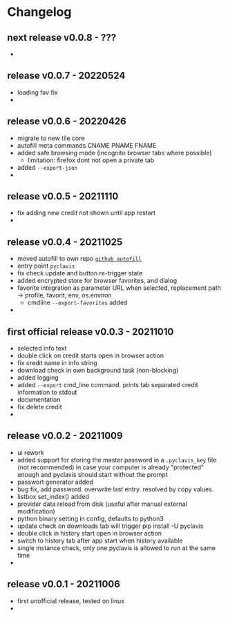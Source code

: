 
# Changelog

## next release v0.0.8 - ???

- 


## release v0.0.7 - 20220524

- loading fav fix
- 


## release v0.0.6 - 20220426

- migrate to new tile core
- autofill meta commands CNAME PNAME FNAME
- added safe browsing mode (incognito browser tabs where possible)
  - limitation: firefox dont not open a private tab
- added `--export-json` 
- 


## release v0.0.5 - 20211110

- fix adding new credit not shown until app restart
-


## release v0.0.4 - 20211025

- moved autofill to own repo [`github autofill`](https://github.com/kr-g/autofill)
- entry point `pyclavis`
- fix check update and button re-trigger state
- added encrypted store for browser favorites, and dialog
- favorite integration as parameter URL when selected, replacement path -> profile, favorit, env, os.environ
  - cmdline `--export-favorites` added
- 


## first official release v0.0.3 - 20211010

- selected info text 
- double click on credit starts open in browser action
- fix credit name in info string
- download check in own background task (non-blocking)
- added logging
- added `--export` cmd_line command. prints tab separated credit information to stdout
- documentation
- fix delete credit
- 


## release v0.0.2 - 20211009

- ui rework
- added support for storing the master password in a `.pyclavis_key` file 
 (not recommended) in case your computer is already "protected" enough and
 pyclavis should start without the prompt
- passwort generator added
- bug fix, add password. overwrite last entry. resolved by copy values.
- listbox set_index() added
- provider data reload from disk (useful after manual external modification)
- python binary setting in config, defaults to python3
- update check on downloads tab will trigger pip install -U pyclavis
- double click in history start open in browser action
- switch to history tab after app start when history available
- single instance check, only one pyclavis is allowed to run at the same time
- 


## release v0.0.1 - 20211006 

- first unofficial release, tested on linux
- 
